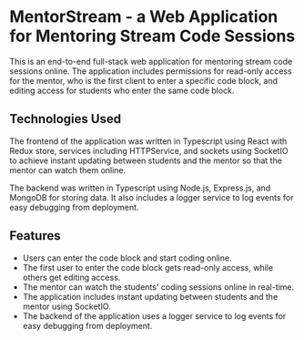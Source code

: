 # MentorStream - a Web Application for Mentoring Stream Code Sessions

This is an end-to-end full-stack web application for mentoring stream code sessions online. The application includes permissions for read-only access for the mentor, who is the first client to enter a specific code block, and editing access for students who enter the same code block.

## Technologies Used
The frontend of the application was written in Typescript using React with Redux store, services including HTTPService, and sockets using SocketIO to achieve instant updating between students and the mentor so that the mentor can watch them online.

The backend was written in Typescript using Node.js, Express.js, and MongoDB for storing data. It also includes a logger service to log events for easy debugging from deployment.

## Features
- Users can enter the code block and start coding online.
- The first user to enter the code block gets read-only access, while others get editing access.
- The mentor can watch the students' coding sessions online in real-time.
- The application includes instant updating between students and the mentor using SocketIO.
- The backend of the application uses a logger service to log events for easy debugging from deployment.

